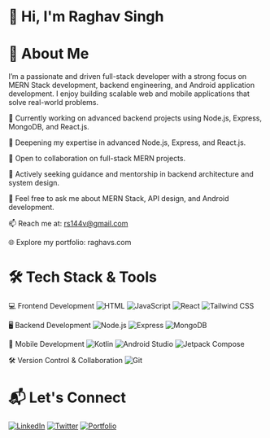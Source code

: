 # 👋 Hi, I'm Raghav Singh

# 🚀 About Me

I’m a passionate and driven full-stack developer with a strong focus on MERN Stack development, backend engineering, and Android application development. I enjoy building scalable web and mobile applications that solve real-world problems.

🔭 Currently working on advanced backend projects using Node.js, Express, MongoDB, and React.js.

🌱 Deepening my expertise in advanced Node.js, Express, and React.js.

👯 Open to collaboration on full-stack MERN projects.

🤝 Actively seeking guidance and mentorship in backend architecture and system design.

💬 Feel free to ask me about MERN Stack, API design, and Android development.

📫 Reach me at: rs144v@gmail.com

🌐 Explore my portfolio: raghavs.com

# 🛠️ Tech Stack & Tools

💻 Frontend Development
![HTML](https://img.shields.io/badge/-HTML-000?style=flat&logo=html5&logoWidth=50)
![JavaScript](https://img.shields.io/badge/-JavaScript-000?style=flat&logo=javascript&logoWidth=50)
![React](https://img.shields.io/badge/-React-000?style=flat&logo=react&logoWidth=50)
![Tailwind CSS](https://img.shields.io/badge/-Tailwind%20CSS-000?style=flat&logo=tailwindcss&logoWidth=50)

🖥️ Backend Development
![Node.js](https://img.shields.io/badge/-Node.js-000?style=flat&logo=node.js&logoWidth=50)
![Express](https://img.shields.io/badge/-Express-000?style=flat&logo=express&logoWidth=50)
![MongoDB](https://img.shields.io/badge/-MongoDB-000?style=flat&logo=mongodb&logoWidth=50)

📱 Mobile Development
![Kotlin](https://img.shields.io/badge/-Kotlin-000?style=flat&logo=kotlin&logoWidth=50)
![Android Studio](https://img.shields.io/badge/-Android%20Studio-000?style=flat&logo=android-studio&logoWidth=50)
![Jetpack Compose](https://img.shields.io/badge/-Jetpack%20Compose-000?style=flat&logo=jetpack-compose&logoWidth=50)

🛠️ Version Control & Collaboration
![Git](https://img.shields.io/badge/-Git-000?style=flat&logo=git&logoWidth=50)

# 📬 Let's Connect

[![LinkedIn](https://img.shields.io/badge/-LinkedIn-0077B5?style=flat&logo=LinkedIn&logoColor=white)](https://www.linkedin.com/in/raghavsing/)
[![Twitter](https://img.shields.io/badge/-Twitter-1DA1F2?style=flat&logo=Twitter&logoColor=white)](https://x.com/itsrebelkid)
[![Portfolio](https://img.shields.io/badge/-Portfolio-000?style=flat&logo=firefox&logoColor=white)](https://raghavs.com/)
